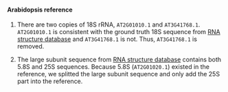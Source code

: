 #### Arabidopsis reference

1. There are two copies of 18S rRNA, `AT2G01010.1` and `AT3G41768.1`. `AT2G01010.1` is consistent with the ground truth 18S sequence from [RNA structure database](http://www.rna.icmb.utexas.edu/DAT/3B/Standard/index.php?xysub=1&organism=Arabidopsis%20thaliana&seq_size=&rna_type=&orf=&rna_class=&from_gene=&structure=ALL&cell_loc=&ord=&xyac_info=m&xybegin=0&xyrange=50&xyco=yes&query_type=results) and `AT3G41768.1` is not. Thus, `AT3G41768.1` is removed.

2. The large subunit sequence from [RNA structure database](http://www.rna.icmb.utexas.edu/DAT/3B/Standard/index.php?xysub=1&organism=Arabidopsis%20thaliana&seq_size=&rna_type=&orf=&rna_class=&from_gene=&structure=ALL&cell_loc=&ord=&xyac_info=m&xybegin=0&xyrange=50&xyco=yes&query_type=results) contains both 5.8S and 25S sequences. Because 5.8S (`AT2G01020.1`) existed in the reference, we splitted the large subunit sequence and only add the 25S part into the reference.

